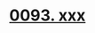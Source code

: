 # [0093. xxx](https://github.com/Tdahuyou/react/tree/main/0093.%20xxx)

<!-- region:toc -->

<!-- endregion:toc -->
